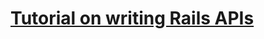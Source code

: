 # [Tutorial on writing Rails APIs](http://developingjourney.netlify.com/2015/07/14/start-writing-apis-with-rails)

